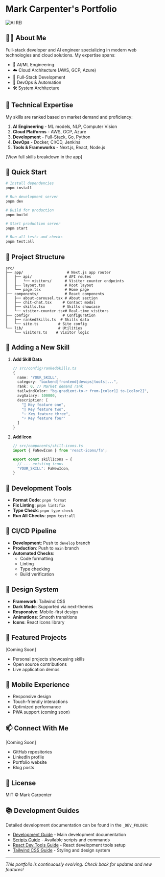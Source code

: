 # Mark Carpenter's Portfolio

![AI REI](https://github.com/THE-AI-REAL-ESTATE-INVESTOR/portfolio/blob/main/chat-app/public/airei.jpg?raw=true)

## 👨‍💻 About Me

Full-stack developer and AI engineer specializing in modern web technologies and cloud solutions. My expertise spans:

- 🤖 AI/ML Engineering
- ☁️ Cloud Architecture (AWS, GCP, Azure)
- 🚀 Full-Stack Development
- 🔄 DevOps & Automation
- 🛠️ System Architecture

## 🎯 Technical Expertise

My skills are ranked based on market demand and proficiency:

1. **AI Engineering** - ML models, NLP, Computer Vision
2. **Cloud Platforms** - AWS, GCP, Azure
3. **Development** - Full-Stack, Go, Python
4. **DevOps** - Docker, CI/CD, Jenkins
5. **Tools & Frameworks** - Next.js, React, Node.js

[View full skills breakdown in the app]

## 🚀 Quick Start

```bash
# Install dependencies
pnpm install

# Run development server
pnpm dev

# Build for production
pnpm build

# Start production server
pnpm start

# Run all tests and checks
pnpm test:all
```

## 📁 Project Structure

```
src/
├── app/                    # Next.js app router
│   ├── api/               # API routes
│   │   └── visitors/      # Visitor counter endpoints
│   ├── layout.tsx         # Root layout
│   └── page.tsx           # Home page
├── components/            # React components
│   ├── about-carousel.tsx # About section
│   ├── chit-chat.tsx     # Contact modal
│   ├── skills.tsx        # Skills showcase
│   └── visitor-counter.tsx# Real-time visitors
├── config/               # Configuration
│   ├── rankedSkills.ts  # Skills data
│   └── site.ts         # Site config
└── lib/                # Utilities
    └── visitors.ts    # Visitor logic
```

## 🔧 Adding a New Skill

1. **Add Skill Data**
   ```typescript
   // src/config/rankedSkills.ts
   {
     name: "YOUR_SKILL",
     category: "backend|frontend|devops|tools|...",
     rank: 0, // Market demand rank
     tailwindColor: "bg-gradient-to-r from-[color1] to-[color2]",
     avgSalary: 100000,
     description: [
       "🔹 Key feature one",
       "🔸 Key feature two",
       "💡 Key feature three",
       "⚡ Key feature four"
     ]
   }
   ```

2. **Add Icon**
   ```typescript
   // src/components/skill-icons.ts
   import { FaNewIcon } from 'react-icons/fa';
   
   export const skillIcons = {
     // ... existing icons
     "YOUR_SKILL": FaNewIcon,
   }
   ```

## 🧪 Development Tools

- **Format Code**: `pnpm format`
- **Fix Linting**: `pnpm lint:fix`
- **Type Check**: `pnpm type-check`
- **Run All Checks**: `pnpm test:all`

## 🔄 CI/CD Pipeline

- **Development**: Push to `develop` branch
- **Production**: Push to `main` branch
- **Automated Checks**:
  - Code formatting
  - Linting
  - Type checking
  - Build verification

## 🎨 Design System

- **Framework**: Tailwind CSS
- **Dark Mode**: Supported via next-themes
- **Responsive**: Mobile-first design
- **Animations**: Smooth transitions
- **Icons**: React Icons library

## 🚀 Featured Projects

[Coming Soon]
- Personal projects showcasing skills
- Open source contributions
- Live application demos

## 📱 Mobile Experience

- Responsive design
- Touch-friendly interactions
- Optimized performance
- PWA support (coming soon)

## 📫 Connect With Me

[Coming Soon]
- GitHub repositories
- LinkedIn profile
- Portfolio website
- Blog posts

## 📄 License

MIT © Mark Carpenter

## 📚 Development Guides

Detailed development documentation can be found in the `_DEV_FOLDER`:

- [Development Guide](./_DEV_FOLDER/_DEV_MARK.md) - Main development documentation
- [Scripts Guide](./_DEV_FOLDER/scripts.md) - Available scripts and commands
- [React Dev Tools Guide](./_DEV_FOLDER/react-dev-tools-guide.md) - React development tools setup
- [Tailwind CSS Guide](./_DEV_FOLDER/tailwind-css.md) - Styling and design system

---
*This portfolio is continuously evolving. Check back for updates and new features!*
